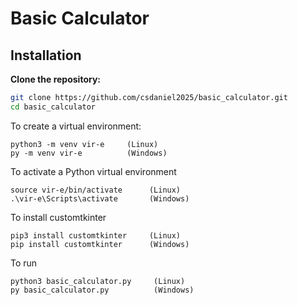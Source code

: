 # Basic Calculator

## Installation

**Clone the repository:**

```bash
git clone https://github.com/csdaniel2025/basic_calculator.git
cd basic_calculator
```

To create a virtual environment:
```
python3 -m venv vir-e     (Linux)
py -m venv vir-e          (Windows)
```

To activate a Python virtual environment
```
source vir-e/bin/activate      (Linux)
.\vir-e\Scripts\activate       (Windows)
```

To install customtkinter
```
pip3 install customtkinter     (Linux)
pip install customtkinter      (Windows)
```

To run
```
python3 basic_calculator.py     (Linux)
py basic_calculator.py          (Windows)
```
